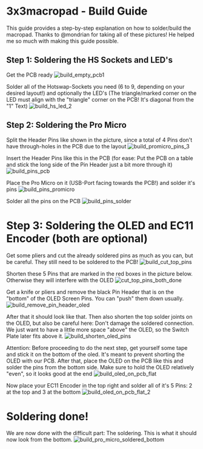 # 3x3macropad - Build Guide


This guide provides a step-by-step explanation on how to solder/build the macropad.
Thanks to @mondrian for taking all of these pictures! He helped me so much with making this guide possible.

## Step 1: Soldering the HS Sockets and LED's
Get the PCB ready
![build_empty_pcb1](https://github.com/rarepotato8de/3x3macropad/assets/68034180/312e6a1e-a187-48a5-86ec-ed41a7ac7318)

Solder all of the Hotswap-Sockets you need (6 to 9, depending on your desired layout!) and optionally the LED's (The triangle/marked corner on the LED must align with the "triangle" corner on the PCB! It's diagonal from the "1" Text)
![build_hs_led_2](https://github.com/rarepotato8de/3x3macropad/assets/68034180/4593bf83-6fb2-4fca-b9a3-4ba3f969654c)


## Step 2: Soldering the Pro Micro
Split the Header Pins like shown in the picture, since a total of 4 Pins don't have through-holes in the PCB due to the layout
![build_promicro_pins_3](https://github.com/rarepotato8de/3x3macropad/assets/68034180/b22e9346-6962-411d-81f1-9f13c02ee0e7)

Insert the Header Pins like this in the PCB (for ease: Put the PCB on a table and stick the long side of the Pin Header just a bit more through it)
![build_pins_pcb](https://github.com/rarepotato8de/3x3macropad/assets/68034180/8995bc9a-a2fb-4af4-ace2-50da6c54951c)

Place the Pro Micro on it (USB-Port facing towards the PCB!) and solder it's pins
![build_pins_promicro](https://github.com/rarepotato8de/3x3macropad/assets/68034180/9681533d-3b30-45ac-8efd-087e43d3854e)

Solder all the pins on the PCB
![build_pins_solder](https://github.com/rarepotato8de/3x3macropad/assets/68034180/9209efb0-76ee-4653-940c-fddef9097a3c)


# Step 3: Soldering the OLED and EC11 Encoder (both are optional)

Get some pliers and cut the already soldered pins as much as you can, but be careful. They still need to be soldered to the PCB!
![build_cut_top_pins](https://github.com/rarepotato8de/3x3macropad/assets/68034180/c300df85-f8ff-4f9d-8205-0795824eccf3)

Shorten these 5 Pins that are marked in the red boxes in the picture below. Otherwise they will interfere with the OLED
![cut_top_pins_both_done](https://github.com/rarepotato8de/3x3macropad/assets/68034180/df6113e0-6560-4097-8be2-02e9e7d4c7d0)

Get a knife or pliers and remove the black Pin Header that is on the "bottom" of the OLED Screen Pins. You can "push" them down usually.
![build_remove_pin_header_oled](https://github.com/rarepotato8de/3x3macropad/assets/68034180/6d4036c6-23f3-4bf3-b75d-26b284a1399a)

After that it should look like that. Then also shorten the top solder joints on the OLED, but also be careful here: Don't damage the soldered connection. 
We just want to have a little more space "above" the OLED, so the Switch Plate later fits above it.
![build_shorten_oled_pins](https://github.com/rarepotato8de/3x3macropad/assets/68034180/22193c83-13b0-4722-a089-bc4f82d213cb)

Attention: Before proceeding to do the next step, get yourself some tape and stick it on the bottom of the oled. It's meant to prevent shorting the OLED with our PCB.
After that, place the OLED on the PCB like this and solder the pins from the bottom side. Make sure to hold the OLED relatively "even", so it looks good at the end
![build_oled_on_pcb_flat](https://github.com/rarepotato8de/3x3macropad/assets/68034180/15ed7c01-acca-4b96-81e1-4af837b67f31)

Now place your EC11 Encoder in the top right and solder all of it's 5 Pins: 2 at the top and 3 at the bottom
![build_oled_on_pcb_flat_2](https://github.com/rarepotato8de/3x3macropad/assets/68034180/b49cd2f3-e031-4e88-9757-21124af0f934)


# Soldering done!

We are now done with the difficult part: The soldering. This is what it should now look from the bottom.
![build_pro_micro_soldered_bottom](https://github.com/rarepotato8de/3x3macropad/assets/68034180/344ad9c1-7123-4f0f-9f39-9e32e8bd975a)
